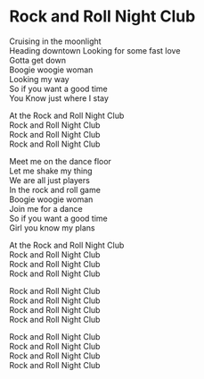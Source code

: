 # Rock and Roll Night Club  

Cruising in the moonlight  
Heading downtown
Looking for some fast love  
Gotta get down  
Boogie woogie woman  
Looking my way  
So if you want a good time  
You Know just where I stay

At the Rock and Roll Night Club  
Rock and Roll Night Club  
Rock and Roll Night Club  
Rock and Roll Night Club  

Meet me on the dance floor  
Let me shake my thing  
We are all just players  
In the rock and roll game  
Boogie woogie woman  
Join me for a dance  
So if you want a good time  
Girl you know my plans  

At the Rock and Roll Night Club  
Rock and Roll Night Club  
Rock and Roll Night Club  
Rock and Roll Night Club  

Rock and Roll Night Club  
Rock and Roll Night Club  
Rock and Roll Night Club  
Rock and Roll Night Club  

Rock and Roll Night Club  
Rock and Roll Night Club  
Rock and Roll Night Club  
Rock and Roll Night Club  
